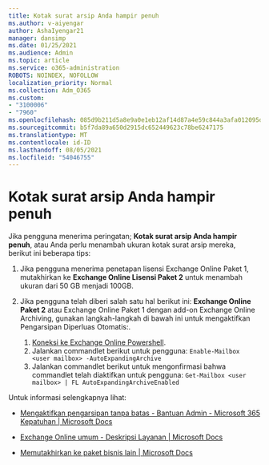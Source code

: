 ```yaml
---
title: Kotak surat arsip Anda hampir penuh
ms.author: v-aiyengar
author: AshaIyengar21
manager: dansimp
ms.date: 01/25/2021
ms.audience: Admin
ms.topic: article
ms.service: o365-administration
ROBOTS: NOINDEX, NOFOLLOW
localization_priority: Normal
ms.collection: Adm_O365
ms.custom:
- "3100006"
- "7960"
ms.openlocfilehash: 085d9b211d5a8e9a0e1eb12af14d87a4e59c844a3afa012095dfd60db316ad14
ms.sourcegitcommit: b5f7da89a650d2915dc652449623c78be6247175
ms.translationtype: MT
ms.contentlocale: id-ID
ms.lasthandoff: 08/05/2021
ms.locfileid: "54046755"
---
```

# <a name="your-archive-mailbox-is-almost-full"></a>Kotak surat arsip Anda hampir penuh

Jika pengguna menerima peringatan; **Kotak surat arsip Anda hampir penuh**, atau Anda perlu menambah ukuran kotak surat arsip mereka, berikut ini beberapa tips:

1. Jika pengguna menerima penetapan lisensi Exchange Online Paket 1, mutakhirkan ke **Exchange Online Lisensi Paket 2** untuk menambah ukuran dari 50 GB menjadi 100GB.
1. Jika pengguna telah diberi salah satu hal berikut ini: **Exchange Online Paket 2** atau Exchange Online Paket 1 dengan add-on Exchange Online Archiving, gunakan langkah-langkah di bawah ini untuk mengaktifkan Pengarsipan Diperluas Otomatis:.
 
    1. [Koneksi ke Exchange Online Powershell](https://docs.microsoft.com/powershell/exchange/connect-to-exchange-online-powershell?view=exchange-ps&preserve-view=true).
    2. Jalankan commandlet berikut untuk pengguna:  `Enable-Mailbox <user mailbox> -AutoExpandingArchive`
    1. Jalankan commandlet berikut untuk mengonfirmasi bahwa commandlet telah diaktifkan untuk pengguna:  `Get-Mailbox <user mailbox> | FL AutoExpandingArchiveEnabled`

Untuk informasi selengkapnya lihat:

- [Mengaktifkan pengarsipan tanpa batas - Bantuan Admin - Microsoft 365 Kepatuhan | Microsoft Docs](https://docs.microsoft.com/microsoft-365/compliance/enable-unlimited-archiving?view=o365-worldwide&preserve-view=true)

- [Exchange Online umum - Deskripsi Layanan | Microsoft Docs](https://docs.microsoft.com/office365/servicedescriptions/exchange-online-service-description/exchange-online-limits?redirectedfrom=MSDN#storage-limits-across-standalone-plans)

- [Memutakhirkan ke paket bisnis lain | Microsoft Docs](https://docs.microsoft.com/microsoft-365/commerce/subscriptions/upgrade-to-different-plan?view=o365-worldwide&preserve-view=true)


